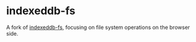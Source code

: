 # indexeddb-fs

A fork of [indexeddb-fs](https://github.com/playerony/indexeddb-fs), focusing on file system operations on the browser side.
